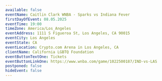 ```yaml
---
available: false
eventName: Caitlin Clark WNBA - Sparks vs Indiana Fever
firstDayOfEvent: 08.05.2025
eventTime: 19:00
timeZone: America/Los_Angeles
eventAddress: 1111 S Figueroa St, Los Angeles, CA 90015
eventCity: Los Angeles
eventState: CA
eventLocation: Crypto.com Arena in Los Angeles, CA
clientName: California LGBTQ Foundation
eventButtonTextOne: Tickets
eventButtonLinkOne: https://www.wnba.com/game/1022500187/IND-vs-LAS
postponed: false
hideEvent: false
---
```

